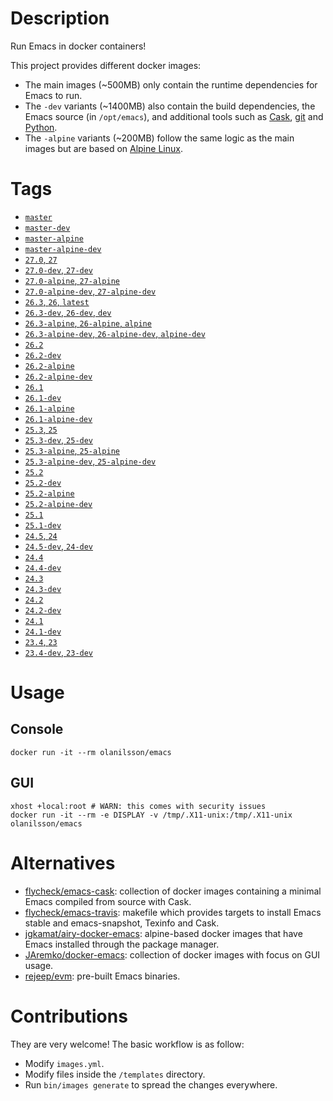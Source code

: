 # Description

Run Emacs in docker containers!

This project provides different docker images:

- The main images (~500MB) only contain the runtime dependencies for Emacs to run.
- The `-dev` variants (~1400MB) also contain the build dependencies, the Emacs source (in `/opt/emacs`), and additional
  tools such as [Cask](https://cask.readthedocs.io), [git](https://git-scm.com) and [Python](https://www.python.org).
- The `-alpine` variants (~200MB) follow the same logic as the main images but are based on
  [Alpine Linux](https://alpinelinux.org).

# Tags

- [`master`](https://github.com/snogge/docker-emacs/blob/master/master/ubuntu/18.04/Dockerfile)
- [`master-dev`](https://github.com/snogge/docker-emacs/blob/master/master/ubuntu/18.04/Dockerfile)
- [`master-alpine`](https://github.com/snogge/docker-emacs/blob/master/master/alpine/3.9/Dockerfile)
- [`master-alpine-dev`](https://github.com/snogge/docker-emacs/blob/master/master/alpine/3.9/Dockerfile)
- [`27.0`, `27`](https://github.com/snogge/docker-emacs/blob/master/27.0/ubuntu/18.04/Dockerfile)
- [`27.0-dev`, `27-dev`](https://github.com/snogge/docker-emacs/blob/master/27.0/ubuntu/18.04/Dockerfile)
- [`27.0-alpine`, `27-alpine`](https://github.com/snogge/docker-emacs/blob/master/27.0/alpine/3.9/Dockerfile)
- [`27.0-alpine-dev`, `27-alpine-dev`](https://github.com/snogge/docker-emacs/blob/master/27.0/alpine/3.9/Dockerfile)
- [`26.3`, `26`, `latest`](https://github.com/snogge/docker-emacs/blob/master/26.3/ubuntu/18.04/Dockerfile)
- [`26.3-dev`, `26-dev`, `dev`](https://github.com/snogge/docker-emacs/blob/master/26.3/ubuntu/18.04/Dockerfile)
- [`26.3-alpine`, `26-alpine`, `alpine`](https://github.com/snogge/docker-emacs/blob/master/26.3/alpine/3.9/Dockerfile)
- [`26.3-alpine-dev`, `26-alpine-dev`, `alpine-dev`](https://github.com/snogge/docker-emacs/blob/master/26.3/alpine/3.9/Dockerfile)
- [`26.2`](https://github.com/snogge/docker-emacs/blob/master/26.2/ubuntu/18.04/Dockerfile)
- [`26.2-dev`](https://github.com/snogge/docker-emacs/blob/master/26.2/ubuntu/18.04/Dockerfile)
- [`26.2-alpine`](https://github.com/snogge/docker-emacs/blob/master/26.2/alpine/3.9/Dockerfile)
- [`26.2-alpine-dev`](https://github.com/snogge/docker-emacs/blob/master/26.2/alpine/3.9/Dockerfile)
- [`26.1`](https://github.com/snogge/docker-emacs/blob/master/26.1/ubuntu/18.04/Dockerfile)
- [`26.1-dev`](https://github.com/snogge/docker-emacs/blob/master/26.1/ubuntu/18.04/Dockerfile)
- [`26.1-alpine`](https://github.com/snogge/docker-emacs/blob/master/26.1/alpine/3.9/Dockerfile)
- [`26.1-alpine-dev`](https://github.com/snogge/docker-emacs/blob/master/26.1/alpine/3.9/Dockerfile)
- [`25.3`, `25`](https://github.com/snogge/docker-emacs/blob/master/25.3/ubuntu/18.04/Dockerfile)
- [`25.3-dev`, `25-dev`](https://github.com/snogge/docker-emacs/blob/master/25.3/ubuntu/18.04/Dockerfile)
- [`25.3-alpine`, `25-alpine`](https://github.com/snogge/docker-emacs/blob/master/25.3/alpine/3.9/Dockerfile)
- [`25.3-alpine-dev`, `25-alpine-dev`](https://github.com/snogge/docker-emacs/blob/master/25.3/alpine/3.9/Dockerfile)
- [`25.2`](https://github.com/snogge/docker-emacs/blob/master/25.2/ubuntu/18.04/Dockerfile)
- [`25.2-dev`](https://github.com/snogge/docker-emacs/blob/master/25.2/ubuntu/18.04/Dockerfile)
- [`25.2-alpine`](https://github.com/snogge/docker-emacs/blob/master/25.2/alpine/3.9/Dockerfile)
- [`25.2-alpine-dev`](https://github.com/snogge/docker-emacs/blob/master/25.2/alpine/3.9/Dockerfile)
- [`25.1`](https://github.com/snogge/docker-emacs/blob/master/25.1/ubuntu/18.04/Dockerfile)
- [`25.1-dev`](https://github.com/snogge/docker-emacs/blob/master/25.1/ubuntu/18.04/Dockerfile)
- [`24.5`, `24`](https://github.com/snogge/docker-emacs/blob/master/24.5/ubuntu/18.04/Dockerfile)
- [`24.5-dev`, `24-dev`](https://github.com/snogge/docker-emacs/blob/master/24.5/ubuntu/18.04/Dockerfile)
- [`24.4`](https://github.com/snogge/docker-emacs/blob/master/24.4/ubuntu/12.04/Dockerfile)
- [`24.4-dev`](https://github.com/snogge/docker-emacs/blob/master/24.4/ubuntu/12.04/Dockerfile)
- [`24.3`](https://github.com/snogge/docker-emacs/blob/master/24.3/ubuntu/12.04/Dockerfile)
- [`24.3-dev`](https://github.com/snogge/docker-emacs/blob/master/24.3/ubuntu/12.04/Dockerfile)
- [`24.2`](https://github.com/snogge/docker-emacs/blob/master/24.2/ubuntu/12.04/Dockerfile)
- [`24.2-dev`](https://github.com/snogge/docker-emacs/blob/master/24.2/ubuntu/12.04/Dockerfile)
- [`24.1`](https://github.com/snogge/docker-emacs/blob/master/24.1/ubuntu/12.04/Dockerfile)
- [`24.1-dev`](https://github.com/snogge/docker-emacs/blob/master/24.1/ubuntu/12.04/Dockerfile)
- [`23.4`, `23`](https://github.com/snogge/docker-emacs/blob/master/23.4/ubuntu/12.04/bootstrap/Dockerfile)
- [`23.4-dev`, `23-dev`](https://github.com/snogge/docker-emacs/blob/master/23.4/ubuntu/12.04/bootstrap/Dockerfile)

# Usage

## Console

``` shell
docker run -it --rm olanilsson/emacs
```

## GUI

``` shell
xhost +local:root # WARN: this comes with security issues
docker run -it --rm -e DISPLAY -v /tmp/.X11-unix:/tmp/.X11-unix olanilsson/emacs
```

# Alternatives

- [flycheck/emacs-cask](https://hub.docker.com/r/flycheck/emacs-cask): collection of docker images containing a
  minimal Emacs compiled from source with Cask.
- [flycheck/emacs-travis](https://github.com/flycheck/emacs-travis): makefile which provides targets to
  install Emacs stable and emacs-snapshot, Texinfo and Cask.
- [jgkamat/airy-docker-emacs](https://github.com/jgkamat/airy-docker-emacs): alpine-based docker images that have
  Emacs installed through the package manager.
- [JAremko/docker-emacs](https://github.com/JAremko/docker-emacs): collection of docker images with focus on GUI usage.
- [rejeep/evm](https://github.com/rejeep/evm): pre-built Emacs binaries.

# Contributions

They are very welcome! The basic workflow is as follow:

- Modify `images.yml`.
- Modify files inside the `/templates` directory.
- Run `bin/images generate` to spread the changes everywhere.
